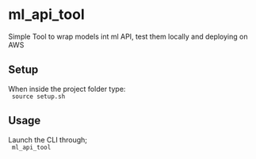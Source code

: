 # ml_api_tool
Simple Tool to wrap models int ml API, test them locally and deploying on AWS

## Setup
When inside the project folder type:\
<code>
source setup.sh
</code>

## Usage
Launch the CLI through;\
<code>
ml_api_tool
</code>